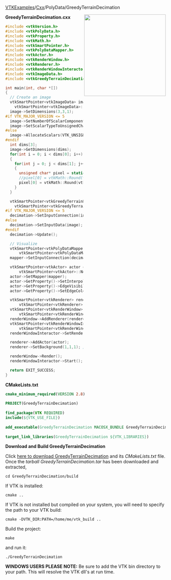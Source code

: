 [VTKExamples](Home)/[Cxx](Cxx)/PolyData/GreedyTerrainDecimation

<img align="right" src="https://github.com/lorensen/VTKExamples/raw/master/Testing/Baseline/PolyData/TestGreedyTerrainDecimation.png" width="256" />

**GreedyTerrainDecimation.cxx**
```c++
#include <vtkVersion.h>
#include <vtkPolyData.h>
#include <vtkProperty.h>
#include <vtkMath.h>
#include <vtkSmartPointer.h>
#include <vtkPolyDataMapper.h>
#include <vtkActor.h>
#include <vtkRenderWindow.h>
#include <vtkRenderer.h>
#include <vtkRenderWindowInteractor.h>
#include <vtkImageData.h>
#include <vtkGreedyTerrainDecimation.h>

int main(int, char *[])
{
  // Create an image
  vtkSmartPointer<vtkImageData> image =
    vtkSmartPointer<vtkImageData>::New();
  image->SetDimensions(3,3,1);
#if VTK_MAJOR_VERSION <= 5
  image->SetNumberOfScalarComponents(1);
  image->SetScalarTypeToUnsignedChar();
#else
  image->AllocateScalars(VTK_UNSIGNED_CHAR,1);
#endif
  int dims[3];
  image->GetDimensions(dims);
  for(int i = 0; i < dims[0]; i++)
  {
    for(int j = 0; j < dims[1]; j++)
    {
      unsigned char* pixel = static_cast<unsigned char*>(image->GetScalarPointer(i,j,0));
      //pixel[0] = vtkMath::Round(vtkMath::Random(0, 255));
      pixel[0] = vtkMath::Round(vtkMath::Random(0, 1));
    }
  }

  vtkSmartPointer<vtkGreedyTerrainDecimation> decimation =
    vtkSmartPointer<vtkGreedyTerrainDecimation>::New();
#if VTK_MAJOR_VERSION <= 5
  decimation->SetInputConnection(image->GetProducerPort());
#else
  decimation->SetInputData(image);
#endif
  decimation->Update();

  // Visualize
  vtkSmartPointer<vtkPolyDataMapper> mapper =
      vtkSmartPointer<vtkPolyDataMapper>::New();
  mapper->SetInputConnection(decimation->GetOutputPort());

  vtkSmartPointer<vtkActor> actor =
      vtkSmartPointer<vtkActor>::New();
  actor->SetMapper(mapper);
  actor->GetProperty()->SetInterpolationToFlat();
  actor->GetProperty()->EdgeVisibilityOn();
  actor->GetProperty()->SetEdgeColor(1,0,0);

  vtkSmartPointer<vtkRenderer> renderer =
      vtkSmartPointer<vtkRenderer>::New();
  vtkSmartPointer<vtkRenderWindow> renderWindow =
      vtkSmartPointer<vtkRenderWindow>::New();
  renderWindow->AddRenderer(renderer);
  vtkSmartPointer<vtkRenderWindowInteractor> renderWindowInteractor =
      vtkSmartPointer<vtkRenderWindowInteractor>::New();
  renderWindowInteractor->SetRenderWindow(renderWindow);

  renderer->AddActor(actor);
  renderer->SetBackground(1,1,1); // Background color white

  renderWindow->Render();
  renderWindowInteractor->Start();

  return EXIT_SUCCESS;
}
```
**CMakeLists.txt**
```cmake
cmake_minimum_required(VERSION 2.8)
 
PROJECT(GreedyTerrainDecimation)
 
find_package(VTK REQUIRED)
include(${VTK_USE_FILE})
 
add_executable(GreedyTerrainDecimation MACOSX_BUNDLE GreedyTerrainDecimation.cxx)
 
target_link_libraries(GreedyTerrainDecimation ${VTK_LIBRARIES})
```

**Download and Build GreedyTerrainDecimation**

Click [here to download GreedyTerrainDecimation](https://github.com/lorensen/VTKWikiExamplesTarballs/raw/master/GreedyTerrainDecimation.tar) and its *CMakeLists.txt* file.
Once the *tarball GreedyTerrainDecimation.tar* has been downloaded and extracted,
```
cd GreedyTerrainDecimation/build 
```
If VTK is installed:
```
cmake ..
```
If VTK is not installed but compiled on your system, you will need to specify the path to your VTK build:
```
cmake -DVTK_DIR:PATH=/home/me/vtk_build ..
```
Build the project:
```
make
```
and run it:
```
./GreedyTerrainDecimation
```
**WINDOWS USERS PLEASE NOTE:** Be sure to add the VTK bin directory to your path. This will resolve the VTK dll's at run time.

